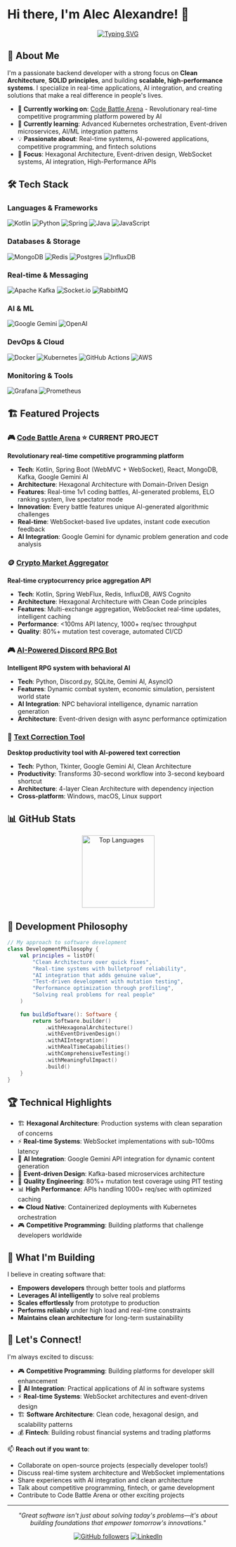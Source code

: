 # Hi there, I'm Alec Alexandre! 👋

<div align="center">

[![Typing SVG](https://readme-typing-svg.herokuapp.com?font=Fira+Code&pause=1000&width=450&lines=Backend+Developer+|+Software+Architect;Kotlin+%7C+Python+%7C+Clean+Architecture;Building+scalable+%26+robust+systems;AI+%2B+Fintech+%2B+Gaming+enthusiast;Real-time+systems+%26+WebSocket+expert)](https://git.io/typing-svg)

</div>

## 🚀 About Me

I'm a passionate backend developer with a strong focus on **Clean Architecture**, **SOLID principles**, and building **scalable, high-performance systems**. I specialize in real-time applications, AI integration, and creating solutions that make a real difference in people's lives.

- 🔭 **Currently working on**: [Code Battle Arena](https://github.com/Havennz/code-battle-arena) - Revolutionary real-time competitive programming platform powered by AI
- 🌱 **Currently learning**: Advanced Kubernetes orchestration, Event-driven microservices, AI/ML integration patterns
- 💡 **Passionate about**: Real-time systems, AI-powered applications, competitive programming, and fintech solutions
- 🎯 **Focus**: Hexagonal Architecture, Event-driven design, WebSocket systems, AI integration, High-Performance APIs

## 🛠️ Tech Stack

### Languages & Frameworks
![Kotlin](https://img.shields.io/badge/kotlin-%237F52FF.svg?style=for-the-badge&logo=kotlin&logoColor=white)
![Python](https://img.shields.io/badge/python-3670A0?style=for-the-badge&logo=python&logoColor=ffdd54)
![Spring](https://img.shields.io/badge/spring-%236DB33F.svg?style=for-the-badge&logo=spring&logoColor=white)
![Java](https://img.shields.io/badge/java-%23ED8B00.svg?style=for-the-badge&logo=openjdk&logoColor=white)
![JavaScript](https://img.shields.io/badge/javascript-%23323330.svg?style=for-the-badge&logo=javascript&logoColor=%23F7DF1E)

### Databases & Storage
![MongoDB](https://img.shields.io/badge/MongoDB-%234ea94b.svg?style=for-the-badge&logo=mongodb&logoColor=white)
![Redis](https://img.shields.io/badge/redis-%23DD0031.svg?style=for-the-badge&logo=redis&logoColor=white)
![Postgres](https://img.shields.io/badge/postgres-%23316192.svg?style=for-the-badge&logo=postgresql&logoColor=white)
![InfluxDB](https://img.shields.io/badge/InfluxDB-22ADF6?style=for-the-badge&logo=InfluxDB&logoColor=white)

### Real-time & Messaging
![Apache Kafka](https://img.shields.io/badge/Apache%20Kafka-000?style=for-the-badge&logo=apachekafka)
![Socket.io](https://img.shields.io/badge/Socket.io-black?style=for-the-badge&logo=socket.io&badgeColor=010101)
![RabbitMQ](https://img.shields.io/badge/Rabbitmq-FF6600?style=for-the-badge&logo=rabbitmq&logoColor=white)

### AI & ML
![Google Gemini](https://img.shields.io/badge/Google%20Gemini-4285F4?style=for-the-badge&logo=google&logoColor=white)
![OpenAI](https://img.shields.io/badge/OpenAI-412991?style=for-the-badge&logo=openai&logoColor=white)

### DevOps & Cloud
![Docker](https://img.shields.io/badge/docker-%230db7ed.svg?style=for-the-badge&logo=docker&logoColor=white)
![Kubernetes](https://img.shields.io/badge/kubernetes-%23326ce5.svg?style=for-the-badge&logo=kubernetes&logoColor=white)
![GitHub Actions](https://img.shields.io/badge/github%20actions-%232671E5.svg?style=for-the-badge&logo=githubactions&logoColor=white)
![AWS](https://img.shields.io/badge/AWS-%23FF9900.svg?style=for-the-badge&logo=amazon-aws&logoColor=white)

### Monitoring & Tools
![Grafana](https://img.shields.io/badge/grafana-%23F46800.svg?style=for-the-badge&logo=grafana&logoColor=white)
![Prometheus](https://img.shields.io/badge/Prometheus-E6522C?style=for-the-badge&logo=Prometheus&logoColor=white)

## 🏗️ Featured Projects

### 🎮 [Code Battle Arena](https://github.com/Havennz/code-battle-arena) ⭐ **CURRENT PROJECT**
**Revolutionary real-time competitive programming platform**
- **Tech**: Kotlin, Spring Boot (WebMVC + WebSocket), React, MongoDB, Kafka, Google Gemini AI
- **Architecture**: Hexagonal Architecture with Domain-Driven Design
- **Features**: Real-time 1v1 coding battles, AI-generated problems, ELO ranking system, live spectator mode
- **Innovation**: Every battle features unique AI-generated algorithmic challenges
- **Real-time**: WebSocket-based live updates, instant code execution feedback
- **AI Integration**: Google Gemini for dynamic problem generation and code analysis

### 🪙 [Crypto Market Aggregator](https://github.com/Havennz/crypto-market-aggregator)
**Real-time cryptocurrency price aggregation API**
- **Tech**: Kotlin, Spring WebFlux, Redis, InfluxDB, AWS Cognito
- **Architecture**: Hexagonal Architecture with Clean Code principles
- **Features**: Multi-exchange aggregation, WebSocket real-time updates, intelligent caching
- **Performance**: <100ms API latency, 1000+ req/sec throughput
- **Quality**: 80%+ mutation test coverage, automated CI/CD

### 🎮 [AI-Powered Discord RPG Bot](https://github.com/Havennz/discord-rpg-bot)
**Intelligent RPG system with behavioral AI**
- **Tech**: Python, Discord.py, SQLite, Gemini AI, AsyncIO
- **Features**: Dynamic combat system, economic simulation, persistent world state
- **AI Integration**: NPC behavioral intelligence, dynamic narration generation
- **Architecture**: Event-driven design with async performance optimization

### 🔧 [Text Correction Tool](https://github.com/Havennz/text-correction-tool)
**Desktop productivity tool with AI-powered text correction**
- **Tech**: Python, Tkinter, Google Gemini AI, Clean Architecture
- **Productivity**: Transforms 30-second workflow into 3-second keyboard shortcut
- **Architecture**: 4-layer Clean Architecture with dependency injection
- **Cross-platform**: Windows, macOS, Linux support

## 📊 GitHub Stats

<div align="center">

<img src="https://github-readme-stats.vercel.app/api/top-langs/?username=Havennz&layout=compact&theme=radical" alt="Top Languages" height="165">

</div>

## 🎯 Development Philosophy

```kotlin
// My approach to software development
class DevelopmentPhilosophy {
    val principles = listOf(
        "Clean Architecture over quick fixes",
        "Real-time systems with bulletproof reliability",
        "AI integration that adds genuine value",
        "Test-driven development with mutation testing",
        "Performance optimization through profiling",
        "Solving real problems for real people"
    )
    
    fun buildSoftware(): Software {
        return Software.builder()
            .withHexagonalArchitecture()
            .withEventDrivenDesign()
            .withAIIntegration()
            .withRealTimeCapabilities()
            .withComprehensiveTesting()
            .withMeaningfulImpact()
            .build()
    }
}
```

## 🏆 Technical Highlights

- 🏗️ **Hexagonal Architecture**: Production systems with clean separation of concerns
- ⚡ **Real-time Systems**: WebSocket implementations with sub-100ms latency
- 🤖 **AI Integration**: Google Gemini API integration for dynamic content generation
- 🔄 **Event-driven Design**: Kafka-based microservices architecture
- 🧪 **Quality Engineering**: 80%+ mutation test coverage using PIT testing
- 📊 **High Performance**: APIs handling 1000+ req/sec with optimized caching
- ☁️ **Cloud Native**: Containerized deployments with Kubernetes orchestration
- 🎮 **Competitive Programming**: Building platforms that challenge developers worldwide

## 🚀 What I'm Building

I believe in creating software that:
- **Empowers developers** through better tools and platforms
- **Leverages AI intelligently** to solve real problems
- **Scales effortlessly** from prototype to production
- **Performs reliably** under high load and real-time constraints
- **Maintains clean architecture** for long-term sustainability

## 🤝 Let's Connect!

I'm always excited to discuss:
- 🎮 **Competitive Programming**: Building platforms for developer skill enhancement
- 🤖 **AI Integration**: Practical applications of AI in software systems
- ⚡ **Real-time Systems**: WebSocket architectures and event-driven design
- 🏗️ **Software Architecture**: Clean code, hexagonal design, and scalability patterns
- 💰 **Fintech**: Building robust financial systems and trading platforms

📫 **Reach out if you want to**:
- Collaborate on open-source projects (especially developer tools!)
- Discuss real-time system architecture and WebSocket implementations
- Share experiences with AI integration and clean architecture
- Talk about competitive programming, fintech, or game development
- Contribute to Code Battle Arena or other exciting projects

---

<div align="center">

*"Great software isn't just about solving today's problems—it's about building foundations that empower tomorrow's innovations."*

[![GitHub followers](https://img.shields.io/github/followers/Havennz?label=Follow&style=social)](https://github.com/Havennz)
[![LinkedIn](https://img.shields.io/badge/LinkedIn-0077B5?style=for-the-badge&logo=linkedin&logoColor=white)](https://linkedin.com/in/alec-alexandre)

</div>
